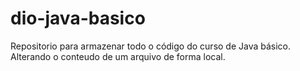 # dio-java-basico
Repositorio para armazenar todo o código do curso de Java básico.
Alterando o conteudo de um arquivo de forma local.
